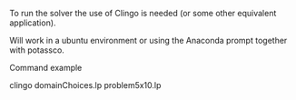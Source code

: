 To run the solver the use of Clingo is needed (or some other equivalent application).


Will work in a ubuntu environment or using the Anaconda prompt together with potassco.

Command example 


clingo domainChoices.lp problem5x10.lp
